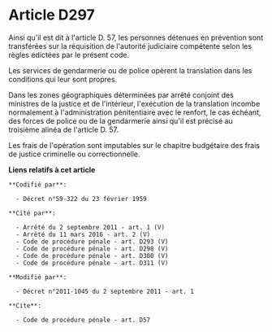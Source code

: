 # Article D297

Ainsi qu'il est dit à l'article D. 57, les personnes détenues en prévention sont transférées sur la réquisition de l'autorité
judiciaire compétente selon les règles édictées par le présent code. 

Les services de gendarmerie ou de police opèrent la translation dans les conditions qui leur sont propres.

Dans les zones géographiques déterminées par arrêté conjoint des ministres de la justice et de l'intérieur, l'exécution de la
translation incombe normalement à l'administration pénitentiaire avec le renfort, le cas échéant, des forces de police ou de
la gendarmerie ainsi qu'il est précisé au troisième alinéa de l'article D. 57. 

Les frais de l'opération sont imputables sur le chapitre budgétaire des frais de justice criminelle ou correctionnelle.

**Liens relatifs à cet article**

	**Codifié par**:

	  - Décret n°59-322 du 23 février 1959

	**Cité par**:

	  - Arrêté du 2 septembre 2011 - art. 1 (V)
	  - Arrêté du 11 mars 2016 - art. 2 (V)
	  - Code de procédure pénale - art. D293 (V)
	  - Code de procédure pénale - art. D298 (V)
	  - Code de procédure pénale - art. D300 (V)
	  - Code de procédure pénale - art. D311 (V)

	**Modifié par**:

	  - Décret n°2011-1045 du 2 septembre 2011 - art. 1

	**Cite**:

	  - Code de procédure pénale - art. D57
